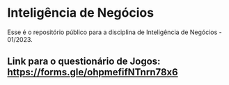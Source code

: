 # Inteligência de Negócios

Esse é o repositório público para a disciplina de Inteligência de Negócios - 01/2023.

## Link para o questionário de Jogos: https://forms.gle/ohpmefifNTnrn78x6
